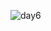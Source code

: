 ![day6](https://user-images.githubusercontent.com/68456336/231510262-fd5fccc1-a360-4c0c-b226-3c519e7fdc08.png)
